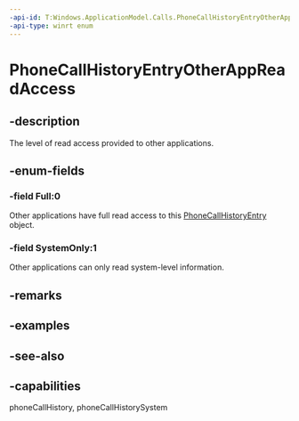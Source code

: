 ```yaml
---
-api-id: T:Windows.ApplicationModel.Calls.PhoneCallHistoryEntryOtherAppReadAccess
-api-type: winrt enum
---
```


<!-- Enumeration syntax
public enum Windows.ApplicationModel.Calls.PhoneCallHistoryEntryOtherAppReadAccess : int
-->

# PhoneCallHistoryEntryOtherAppReadAccess

## -description
The level of read access provided to other applications.

## -enum-fields
### -field Full:0
Other applications have full read access to this [PhoneCallHistoryEntry](phonecallhistoryentry.md) object.

### -field SystemOnly:1
Other applications can only read system-level information.


## -remarks

## -examples

## -see-also
## -capabilities
phoneCallHistory, phoneCallHistorySystem
